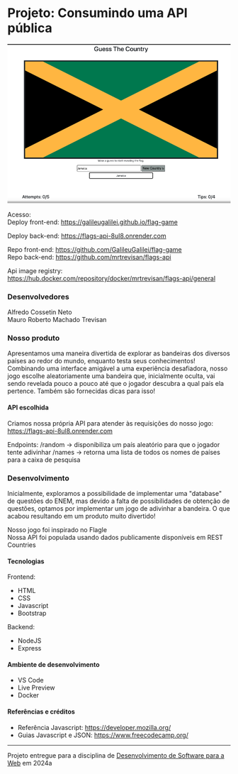 # Projeto: Consumindo uma API pública

![Screenshot do seu projeto](./image.png "Screenshot do projeto")


Acesso:  
Deploy front-end: https://galileugalilei.github.io/flag-game

Deploy back-end: https://flags-api-8ul8.onrender.com

Repo front-end: https://github.com/GalileuGalilei/flag-game  
Repo back-end: https://github.com/mrtrevisan/flags-api 

Api image registry: https://hub.docker.com/repository/docker/mrtrevisan/flags-api/general

### Desenvolvedores
Alfredo Cossetin Neto  
Mauro Roberto Machado Trevisan

### Nosso produto

Apresentamos uma maneira divertida de explorar as bandeiras dos diversos países ao redor do mundo, enquanto testa seus conhecimentos! Combinando uma interface amigável a uma experiência desafiadora, nosso jogo escolhe aleatoriamente uma bandeira que, inicialmente oculta, vai sendo revelada pouco a pouco até que o jogador descubra a qual país ela pertence. Também são fornecidas dicas para isso! 

#### API escolhida

Criamos nossa própria API para atender às requisições do nosso jogo:
https://flags-api-8ul8.onrender.com

Endpoints: 
/random -> disponibiliza um país aleatório para que o jogador tente adivinhar
/names -> retorna uma lista de todos os nomes de países para a caixa de pesquisa

### Desenvolvimento

Inicialmente, exploramos a possibilidade de implementar uma "database" de questões do ENEM, mas devido a falta de possibilidades de obtenção de questões, optamos por implementar um jogo de adivinhar a bandeira. O que acabou resultando em um produto muito divertido!

Nosso jogo foi inspirado no <a src="https://www.flagle.io/">Flagle</a>  
Nossa API foi populada usando dados publicamente disponíveis em <a src="https://restcountries.com/">REST Countries</a>

#### Tecnologias

Frontend:
- HTML
- CSS
- Javascript
- Bootstrap

Backend:
- NodeJS
- Express

#### Ambiente de desenvolvimento

- VS Code
- Live Preview
- Docker

#### Referências e créditos

- Referência Javascript: https://developer.mozilla.org/
- Guias Javascript e JSON: https://www.freecodecamp.org/

---
Projeto entregue para a disciplina de [Desenvolvimento de Software para a Web](http://github.com/andreainfufsm/elc1090-2024a) em 2024a